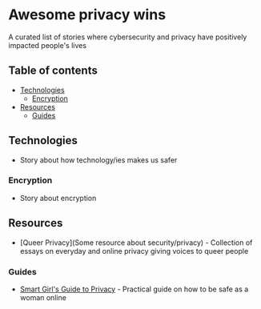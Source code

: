 # Awesome privacy wins
A curated list of stories where cybersecurity and privacy have positively impacted people's lives

## Table of contents
  - [Technologies](#technologies)
    - [Encryption](#encryption)
  - [Resources](#resources)
    - [Guides](#guides)
    

## Technologies

* Story about how technology/ies makes us safer


### Encryption

* Story about encryption

## Resources
- [Queer Privacy](Some resource about security/privacy) - Collection of essays on everyday and online privacy giving voices to queer people

### Guides
 
 - [Smart Girl's Guide to Privacy](https://nostarch.com/smartgirlsguide) - Practical guide on how to be safe as a woman online
